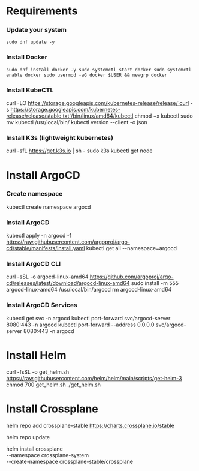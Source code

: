 # Requirements

### Update your system

`sudo dnf update -y`

### Install Docker

`sudo dnf install docker -y
sudo systemctl start docker
sudo systemctl enable docker
sudo usermod -aG docker $USER && newgrp docker`

### Install KubeCTL

curl -LO https://storage.googleapis.com/kubernetes-release/release/`curl -s https://storage.googleapis.com/kubernetes-release/release/stable.txt`/bin/linux/amd64/kubectl
chmod +x kubectl
sudo mv kubectl /usr/local/bin/
kubectl version --client -o json

### Install K3s (lightweight kubernetes)

curl -sfL https://get.k3s.io | sh - 
sudo k3s kubectl get node 

# Install ArgoCD 

### Create namespace

kubectl create namespace argocd

### Install ArgoCD

kubectl apply -n argocd -f https://raw.githubusercontent.com/argoproj/argo-cd/stable/manifests/install.yaml
kubectl get all --namespace=argocd

### Install ArgoCD CLI

curl -sSL -o argocd-linux-amd64 https://github.com/argoproj/argo-cd/releases/latest/download/argocd-linux-amd64
sudo install -m 555 argocd-linux-amd64 /usr/local/bin/argocd
rm argocd-linux-amd64

### Install ArgoCD Services

kubectl get svc -n argocd
kubectl port-forward svc/argocd-server 8080:443 -n argocd
kubectl port-forward --address 0.0.0.0 svc/argocd-server 8080:443 -n argocd

# Install Helm

curl -fsSL -o get_helm.sh https://raw.githubusercontent.com/helm/helm/main/scripts/get-helm-3
chmod 700 get_helm.sh
./get_helm.sh


# Install Crossplane

helm repo add crossplane-stable https://charts.crossplane.io/stable

helm repo update

helm install crossplane \
--namespace crossplane-system \
--create-namespace crossplane-stable/crossplane




